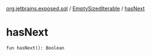 [org.jetbrains.exposed.sql](../index.md) / [EmptySizedIterable](index.md) / [hasNext](.)

# hasNext

`fun hasNext(): Boolean`